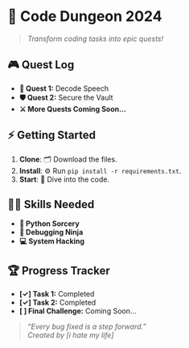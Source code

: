 # 🏰 **Code Dungeon 2024**

> *Transform coding tasks into epic quests!*

## 🎮 **Quest Log**
- **🧩 Quest 1:** Decode Speech
- **🛡️ Quest 2:** Secure the Vault
- **⚔️ More Quests Coming Soon...**

## ⚡ **Getting Started**
1. **Clone**: 🗂️ Download the files.
2. **Install**: ⚙️ Run `pip install -r requirements.txt`.
3. **Start**: 🚀 Dive into the code.

## 🧙‍♂️ **Skills Needed**
- **🐍 Python Sorcery**
- **🔧 Debugging Ninja**
- **💻 System Hacking**

## 🏆 **Progress Tracker**
- **[✓] Task 1:** Completed
- **[✓] Task 2:** Completed
- **[ ] Final Challenge:** Coming Soon...

> *“Every bug fixed is a step forward.”*  
*Created by [i hate my life]*
